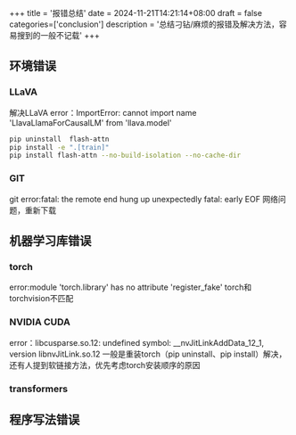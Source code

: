 +++
title = '报错总结'
date = 2024-11-21T14:21:14+08:00
draft = false
categories=['conclusion']
description = '总结刁钻/麻烦的报错及解决方法，容易搜到的一般不记载'
+++

## 环境错误

### LLaVA
解决LLaVA error：ImportError: cannot import name 'LlavaLlamaForCausalLM' from 'llava.model'
```bash
pip uninstall  flash-attn
pip install -e ".[train]"
pip install flash-attn --no-build-isolation --no-cache-dir
```

### GIT
git error:fatal: the remote end hung up unexpectedly
fatal: early EOF
网络问题，重新下载

## 机器学习库错误
### torch
error:module 'torch.library' has no attribute 'register_fake'
torch和torchvision不匹配

### NVIDIA CUDA
error：libcusparse.so.12: undefined symbol: __nvJitLinkAddData_12_1, version libnvJitLink.so.12
一般是重装torch（pip uninstall、pip install）解决，还有人提到软链接方法，优先考虑torch安装顺序的原因

### transformers


## 程序写法错误